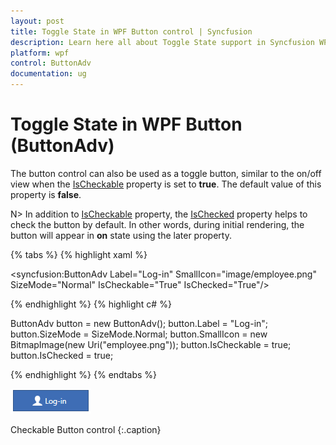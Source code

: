 ```yaml
---
layout: post
title: Toggle State in WPF Button control | Syncfusion
description: Learn here all about Toggle State support in Syncfusion WPF Button (ButtonAdv) control and more.
platform: wpf
control: ButtonAdv
documentation: ug
---
```


# Toggle State in WPF Button (ButtonAdv)

The button control can also be used as a toggle button, similar to the on/off view when the [IsCheckable](https://help.syncfusion.com/cr/wpf/Syncfusion.Windows.Tools.Controls.ButtonAdv.html#Syncfusion_Windows_Tools_Controls_ButtonAdv_IsCheckable) property is set to **true**. The default value of this property is **false**.

N> In addition to [IsCheckable](https://help.syncfusion.com/cr/wpf/Syncfusion.Windows.Tools.Controls.ButtonAdv.html#Syncfusion_Windows_Tools_Controls_ButtonAdv_IsCheckable) property, the [IsChecked](https://help.syncfusion.com/cr/wpf/Syncfusion.Windows.Tools.Controls.ButtonAdv.html#Syncfusion_Windows_Tools_Controls_ButtonAdv_IsChecked) property helps to check the button by default. In other words, during initial rendering, the button will appear in **on** state using the later property.

{% tabs %}
{% highlight xaml %}

<syncfusion:ButtonAdv Label="Log-in" SmallIcon="image/employee.png" SizeMode="Normal" IsCheckable="True" IsChecked="True"/>

{% endhighlight %}
{% highlight c# %}

ButtonAdv button = new ButtonAdv();
button.Label = "Log-in";
button.SizeMode = SizeMode.Normal;
button.SmallIcon = new BitmapImage(new Uri("employee.png"));
button.IsCheckable = true;
button.IsChecked = true;

{% endhighlight %}
{% endtabs %}

![Checkable Image](Checkable-Support_images/Checkable-Support_img1.png)

Checkable Button control
{:.caption}

